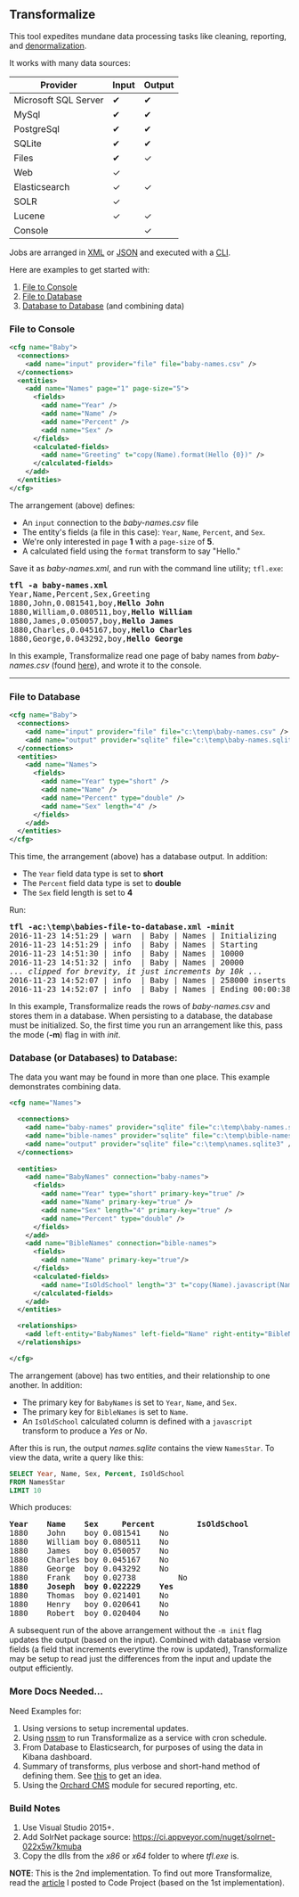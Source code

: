 ## Transformalize

This tool expedites mundane data processing tasks
like cleaning, reporting, and [denormalization](https://en.wikipedia.org/wiki/Denormalization).

It works with many data sources:

<table class="table table-condensed">
    <thead>
        <tr>
            <th>Provider</th>
            <th>Input</th>
            <th>Output</th>
        </tr>
    </thead>
    <tbody>
        <tr>
            <td>Microsoft SQL Server</td>
            <td>&#10004;</td>
            <td>&#10004;</td>
        </tr>
        <tr>
            <td>MySql</td>
            <td>&#10004;</td>
            <td>&#10004;</td>
        </tr>
        <tr>
            <td>PostgreSql</td>
            <td>&#10004;</td>
            <td>&#10004;</td>
        </tr>
        <tr>
            <td>SQLite</td>
            <td>&#10004;</td>
            <td>&#10004;</td>
        </tr>
        <tr>
            <td>Files</td>
            <td>&#10004;</td>
            <td>&#10003;</td>
        </tr>
        <tr>
            <td>Web</td>
            <td>&#10003;</td>
            <td> </td>
        </tr>
        <tr>
            <td>Elasticsearch</td>
            <td>&#10003;</td>
            <td>&#10003;</td>
        </tr>
        <tr>
            <td>SOLR</td>
            <td>&#10003;</td>
            <td></td>
        </tr>
        <tr>
            <td>Lucene</td>
            <td>&#10003;</td>
            <td>&#10003;</td>
        </tr>
        <tr>
            <td>Console</td>
            <td></td>
            <td>&#10003;</td>
        </tr>
    </tbody>
</table>

Jobs are arranged in [XML](https://en.wikipedia.org/wiki/XML)
or [JSON](https://en.wikipedia.org/wiki/JSON) and executed 
with a [CLI](https://en.wikipedia.org/wiki/Command-line_interface).

Here are examples to get started with:

1. [File to Console](#ftc)
2. [File to Database](#ftdb)
3. [Database to Database](#dbtdb) (and combining data)

### <a name="ftc"></a>File to Console


```xml
<cfg name="Baby">
  <connections>
    <add name="input" provider="file" file="baby-names.csv" />
  </connections>
  <entities>
    <add name="Names" page="1" page-size="5">
      <fields>
        <add name="Year" />
        <add name="Name" />
        <add name="Percent" />
        <add name="Sex" />
      </fields>
      <calculated-fields>
        <add name="Greeting" t="copy(Name).format(Hello {0})" />
      </calculated-fields>
    </add>
  </entities>
</cfg>
```

The arrangement (above) defines:

* An `input` connection to the *baby-names.csv* file
* The entity's fields (a file in this case): `Year`, `Name`, `Percent`, and `Sex`.
* We're only interested in `page` **1** with a `page-size` of **5**.
* A calculated field using the `format` transform to say "Hello."

Save it as *baby-names.xml*, and run with the command line utility; `tfl.exe`:

<pre>
<strong>tfl -a baby-names.xml</strong>
Year,Name,Percent,Sex,Greeting
1880,John,0.081541,boy,<strong>Hello John</strong>
1880,William,0.080511,boy,<strong>Hello William</strong>
1880,James,0.050057,boy,<strong>Hello James</strong>
1880,Charles,0.045167,boy,<strong>Hello Charles</strong>
1880,George,0.043292,boy,<strong>Hello George</strong>
</pre>

In this example, Transformalize read one page 
of baby names from *baby-names.csv* (found [here](https://github.com/hadley/data-baby-names)), 
and wrote it to the console.

---

### <a name="ftdb"></a>File to Database

```xml
<cfg name="Baby">
  <connections>
    <add name="input" provider="file" file="c:\temp\baby-names.csv" />
    <add name="output" provider="sqlite" file="c:\temp\baby-names.sqlite3" />
  </connections>
  <entities>
    <add name="Names">
      <fields>
        <add name="Year" type="short" />
        <add name="Name" />
        <add name="Percent" type="double" />
        <add name="Sex" length="4" />
      </fields>
    </add>
  </entities>
</cfg>
```

This time, the arrangement (above) has a database output.  In addition:

* The `Year` field data type is set to **short**
* The `Percent` field data type is set to **double**
* The `Sex` field length is set to **4**

Run:

<pre>
<strong>tfl -ac:\temp\babies-file-to-database.xml -minit</strong>
2016-11-23 14:51:29 | warn  | Baby | Names | Initializing
2016-11-23 14:51:29 | info  | Baby | Names | Starting
2016-11-23 14:51:30 | info  | Baby | Names | 10000
2016-11-23 14:51:32 | info  | Baby | Names | 20000
<em>... clipped for brevity, it just increments by 10k ...</em>
2016-11-23 14:52:07 | info  | Baby | Names | 258000 inserts into output
2016-11-23 14:52:07 | info  | Baby | Names | Ending 00:00:38.0280314
</pre>

In this example, Transformalize reads the rows of *baby-names.csv* 
and stores them in a database.  When persisting to a database, the 
database must be initialized.  So, the first time you run an arrangement like this, 
pass the mode (**-m**) flag in with *init*.

### <a name="dbtdb"></a>Database (or Databases) to Database: 

The data you want may be found in more than one place. 
This example demonstrates combining data. 

```xml
<cfg name="Names">

  <connections>
    <add name="baby-names" provider="sqlite" file="c:\temp\baby-names.sqlite3" />
    <add name="bible-names" provider="sqlite" file="c:\temp\bible-names.sqlite3" />
    <add name="output" provider="sqlite" file="c:\temp\names.sqlite3" />
  </connections>
	
  <entities>
    <add name="BabyNames" connection="baby-names">
      <fields>
        <add name="Year" type="short" primary-key="true" />
        <add name="Name" primary-key="true" />
        <add name="Sex" length="4" primary-key="true" />
        <add name="Percent" type="double" />
      </fields>
    </add>
    <add name="BibleNames" connection="bible-names">
      <fields>
        <add name="Name" primary-key="true"/>
      </fields>
      <calculated-fields>
        <add name="IsOldSchool" length="3" t="copy(Name).javascript(Name === '' ? 'No' : 'Yes')" default="No" />
      </calculated-fields>
    </add>
  </entities>

  <relationships>
    <add left-entity="BabyNames" left-field="Name" right-entity="BibleNames" right-field="Name" />
  </relationships>

</cfg>
```

The arrangement (above) has two entities, and their relationship to one another. 
In addition:

* The primary key for `BabyNames` is set to `Year`, `Name`, and `Sex`.
* The primary key for `BibleNames` is set to `Name`.
* An `IsOldSchool` calculated column is defined with a `javascript` transform to 
produce a *Yes* or *No*.


After this is run, the output *names.sqlite* contains the view `NamesStar`.  To view 
the data, write a query like this:

```sql
SELECT Year, Name, Sex, Percent, IsOldSchool
FROM NamesStar
LIMIT 10
```

Which produces:

<pre>
<strong>Year    Name    Sex     Percent         IsOldSchool</strong>
1880	John	boy	0.081541	No
1880	William	boy	0.080511	No
1880	James	boy	0.050057	No
1880	Charles	boy	0.045167	No
1880	George	boy	0.043292	No
1880	Frank	boy	0.02738	        No
<strong>1880	Joseph	boy	0.022229	Yes</strong>
1880	Thomas	boy	0.021401	No
1880	Henry	boy	0.020641	No
1880	Robert	boy	0.020404	No
</pre>

A subsequent run of the above arrangement without the `-m init` flag updates 
the output (based on the input).  Combined with database version fields (a field 
that increments everytime the row is updated), Transformalize may be setup to read 
just the differences from the input and update the output efficiently.

### More Docs Needed...

Need Examples for:

1. Using versions to setup incremental updates.
2. Using [nssm](https://nssm.cc) to run Transformalize as a service with cron schedule.
3. From Database to Elasticsearch, for purposes of using the data in Kibana dashboard.
4. Summary of transforms, plus verbose and short-hand method of defining them. See [this](https://github.com/dalenewman/Transformalize/blob/master/Pipeline.Ioc.Autofac/TransformFactory.cs) to get an idea.
5. Using the [Orchard CMS](http://www.orchardproject.net) module for secured reporting, etc.



### Build Notes

1. Use Visual Studio 2015+.
2. Add SolrNet package source: https://ci.appveyor.com/nuget/solrnet-022x5w7kmuba
3. Copy the dlls from the *x86* or *x64* folder to where *tfl.exe* is.

**NOTE**: This is the 2nd implementation.  To find out more Transformalize,
read the [article](http://www.codeproject.com/Articles/658971/Transformalizing-NorthWind)
I posted to Code Project (based on the 1st implementation).